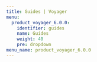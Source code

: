```yaml
---
title: Guides | Voyager
menu:
  product_voyager_6.0.0:
    identifier: guides
    name: Guides
    weight: 40
    pre: dropdown
menu_name: product_voyager_6.0.0
---
```


